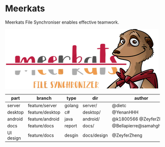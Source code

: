 # Meerkats
Meerkats File Synchroniser enables effective teamwork.


![meerkats logo](docs/design/logo_v1.3/logo.jpg)

|  part         |    branch      |      type        |      dir        |     author                        |
| ------------- | -------------  | ---------------- | ----------------| ----------------------------------|
| server        | feature/server |     golang       |     server/     |     @dietc                        |
| desktop       | feature/desktop|       c#         |     desktop/    |     @YenanHHH                     |
| android       | feature/android|     java         |     android/    |@k1800566 @ZeyferZheng             |                 
| docs          | feature/docs   |     report       |     docs/       |@Bellapierre@samahghamdi           | 
| UI design     | feature/docs   |     desgin       |    docs/design  |     @ZeyferZheng                  |
